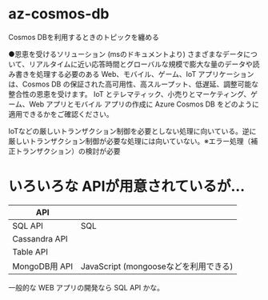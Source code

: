 # az-cosmos-db

Cosmos DBを利用するときのトピックを纏める

●恩恵を受けるソリューション
(msのドキュメントより)
さまざまなデータについて、リアルタイムに近い応答時間とグローバルな規模で膨大な量のデータや読み書きを処理する必要のある Web、モバイル、ゲーム、IoT アプリケーションは、Cosmos DB の保証された高可用性、高スループット、低遅延、調整可能な整合性の恩恵を受けます。 IoT とテレマティック、小売りとマーケティング、ゲーム、Web アプリとモバイル アプリの作成に Azure Cosmos DB をどのように適用できるかをご確認ください。

IoTなどの厳しいトランザクション制御を必要としない処理に向いている。逆に厳しいトランザクション制御が必要な処理には向いていない。※エラー処理（補正トランザクション）の検討が必要

# いろいろな APIが用意されているが...

| API |  |
| --- | --- |
| SQL API | SQL |
| Cassandra API |  |
| Table API |  |
| MongoDB用 API | JavaScript (mongooseなどを利用できる) |

一般的な WEB アプリの開発なら SQL API かな。

